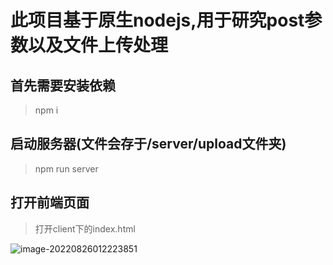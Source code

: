 # 此项目基于原生nodejs,用于研究post参数以及文件上传处理

## 首先需要安装依赖

> npm i

## 启动服务器(文件会存于/server/upload文件夹)

> npm run server

## 打开前端页面

> 打开client下的index.html

![image-20220826012223851](C:\Users\webpon\AppData\Roaming\Typora\typora-user-images\image-20220826012223851.png)